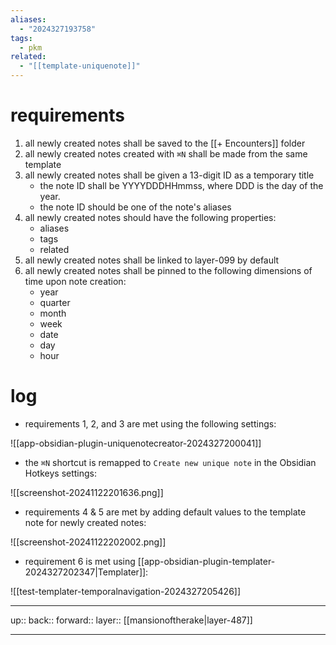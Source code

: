 ```yaml
---
aliases:
  - "2024327193758"
tags:
  - pkm
related:
  - "[[template-uniquenote]]"
---
```


# requirements

1. all newly created notes shall be saved to the [[+ Encounters]] folder
2.  all newly created notes created with `⌘N` shall be made from the same template
3. all newly created notes shall be given a 13-digit ID as a temporary title
	- the note ID shall be YYYYDDDHHmmss, where DDD is the day of the year.
	- the note ID should be one of the note's aliases
4. all newly created notes should have the following properties:
	- aliases
	- tags
	- related
5. all newly created notes shall be linked to layer-099 by default
6. all newly created notes shall be pinned to the following dimensions of time upon note creation:
	- year
	- quarter
	- month
	- week
	- date
	- day
	- hour

# log

- requirements 1, 2, and 3 are met using the following settings:

![[app-obsidian-plugin-uniquenotecreator-2024327200041]]

- the `⌘N` shortcut is remapped to `Create new unique note` in the Obsidian Hotkeys settings:

![[screenshot-20241122201636.png]]

- requirements 4 & 5 are met by adding default values to the template note for newly created notes:

![[screenshot-20241122202002.png]]

- requirement 6 is met using [[app-obsidian-plugin-templater-2024327202347|Templater]]:

![[test-templater-temporalnavigation-2024327205426]]

***

up:: 
back:: 
forward:: 
layer:: [[mansionoftherake|layer-487]]

***
